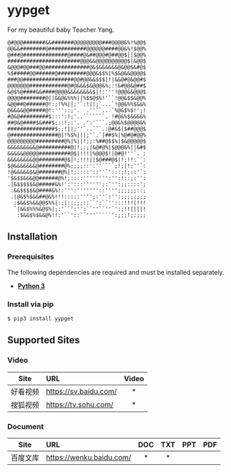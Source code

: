 # yypget

For my beautiful baby Teacher Yang.

```console
@#@@@#######&&#######@@@@@@@@@###@@@@&%!%@@$
@@&&########@############@@@@@@####@@&%!$@@%
@###@##############@####@&##@@@#@##@@$||$@@%
#######################@@@&&@@@@@@@@@@$|&@@$
&@@@#@@###@@##############@&$&&&&&&@&@@$&#@$
%$#####@@######@#########@@@&$$%|%$&@&&@@@@$
###@@################@@#@@&&$$$|!|&&@#@&@@#$
@@@@@@@############@#@&&&$&@@@&%;:!&#@@&@##$
&@$%@####&&####@@@@&&&&&&&&$|!:'''!@@@&&@@@$
@@@@########@||&&@&%%%||%$$@$%!'``!@@&$$&@@%
&@@##@######@!:;!%%||;'`:!||;`...`!@@&%%$&&%
@&&&&@@#####@!:'''::;'.  .''``.. `%@&$%$!';!
#@&@#########$:::':!;'..```````. !#@&%$&&&&%
##@&@####$&###$;::!;:'. .':'```.;@@&%$@@@@&%
###############$;;!||;''`..```.:@#&$|$##@@@$
@###############@|!%$%|||;'`.`|##$%|%@#@#@@%
@@@@@@@@@#########@%|%||!;;:%##@$$%|$&@@@@@$
&&&&&&&&&@##########@|!;:;|&@#@%|$@@@&%||&#$
&&&&&@@@@@##########@$|!!!|%@@@$!|@#@!''`. :
&&&&&&&&@@########@$|!;!!!||$@###@$|!;!!:``:
$@&&&&&&&@########@%;;;;::':''````;!;|!;''`:
!@&&&&&$&@#######@%|!;::::'::''`':::;!;::'`:
'$&$$&&&@@######@%!;::::'''''''':'':!::;:'':
.|&$$$$$&@#####&%!':':::'''''';:`'':;;::::';
 :&&$$$$&@####&%!:''':'''''''::'''';;;;;;::;
 .|@&$%$&&##@&%!!!:::::'''';:''`:'':;;;;;;;;
  :$&&$%&&@@$%%|:;|::;;;::``':``'':::!!!|!!!
  `|&&$%%%&@$%|;:'``':'':``''``''`':;!!||||!
   :$&&$%$&&@%!!:'``'::``'''`````':;;;!;:;;;
```

## Installation

### Prerequisites

The following dependencies are required and must be installed separately.

* **[Python 3](https://www.python.org/downloads/)**

### Install via pip

```console
$ pip3 install yypget
```

## Supported Sites

### Video

| Site     | URL                     | Video    |
| :------: | :------                 | :------: |
| 好看视频 | <https://sv.baidu.com/> | *        |
| 搜狐视频 | <https://tv.sohu.com/>  | *        |

### Document

| Site     | URL                        | DOC      | TXT      | PPT      | PDF      |
| :------: | :------                    | :------: | :------: | :------: | :------: |
| 百度文库 | <https://wenku.baidu.com/> | *        | *        |          |          |
